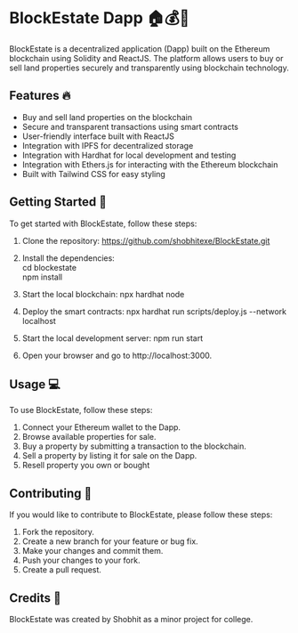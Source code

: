 <h1>BlockEstate Dapp 🏠💰🔗</h1>

BlockEstate is a decentralized application (Dapp) built on the Ethereum blockchain using Solidity and ReactJS. The platform allows users to buy or sell land properties securely and transparently using blockchain technology.

<h2>Features 🔥</h2>

<ul>
<li>Buy and sell land properties on the blockchain </li>
<li>Secure and transparent transactions using smart contracts</li>
<li>User-friendly interface built with ReactJS</li>
<li>Integration with IPFS for decentralized storage</li>
<li>Integration with Hardhat for local development and testing</li>
<li>Integration with Ethers.js for interacting with the Ethereum blockchain</li>
<li>Built with Tailwind CSS for easy styling</li>
</ul>

<h2>Getting Started 🚀</h2>

To get started with BlockEstate, follow these steps:

1. Clone the repository: https://github.com/shobhitexe/BlockEstate.git

2. Install the dependencies: <br>cd blockestate<br>
npm install

3. Start the local blockchain: npx hardhat node

4. Deploy the smart contracts: npx hardhat run scripts/deploy.js --network localhost

5. Start the local development server: npm run start

6. Open your browser and go to http://localhost:3000.

<h2>Usage 💻</h2>
To use BlockEstate, follow these steps:

<ol>
<li>Connect your Ethereum wallet to the Dapp.</li>
<li>Browse available properties for sale.</li>
<li>Buy a property by submitting a transaction to the blockchain.</li>
<li>Sell a property by listing it for sale on the Dapp.</li>
<li>Resell property you own or bought</li>
</ol>

<h2>Contributing 🤝</h2>
If you would like to contribute to BlockEstate, please follow these steps:

<ol>
<li>Fork the repository.</li>
<li>Create a new branch for your feature or bug fix.</li>
<li>Make your changes and commit them.</li>
<li>Push your changes to your fork.</li>
<li>Create a pull request.</li>
</ol>

<h2>Credits 🙏</h2>

BlockEstate was created by Shobhit as a minor project for college.




